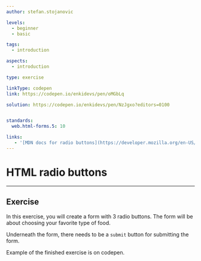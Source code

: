 ```yaml
---
author: stefan.stojanovic

levels:
  - beginner
  - basic

tags:
  - introduction

aspects:
  - introduction

type: exercise

linkType: codepen
link: https://codepen.io/enkidevs/pen/oMGbLq

solution: https://codepen.io/enkidevs/pen/NzJgxo?editors=0100


standards:
  web.html-forms.5: 10

links:
   - '[MDN docs for radio buttons](https://developer.mozilla.org/en-US/docs/Web/HTML/Element/input/radio){website}'
---
```

# HTML radio buttons
---

## Exercise
In this exercise, you will create a form with 3 radio buttons. The form will be about choosing your favorite type of food.

Underneath the form, there needs to be a `submit` button for submitting the form. 

Example of the finished exercise is on codepen.
